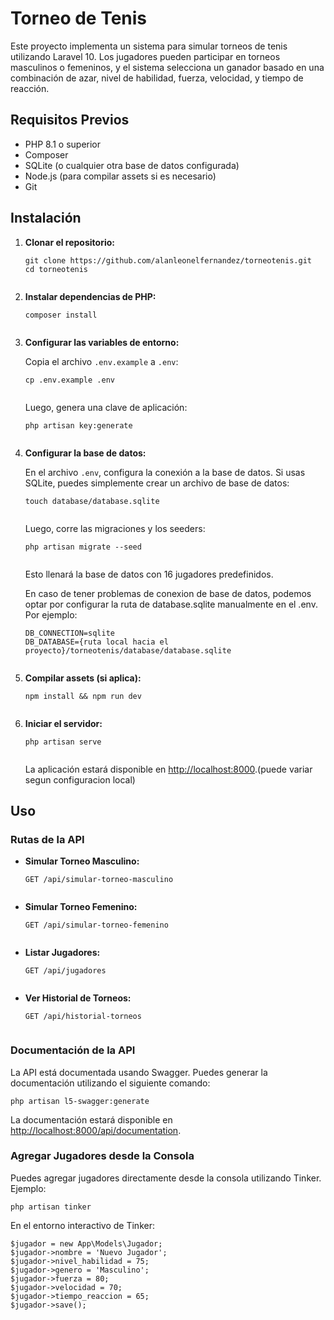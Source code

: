 <!DOCTYPE html>
<html lang="en">
<head>
    <meta charset="UTF-8">
    <meta name="viewport" content="width=device-width, initial-scale=1.0">
</head>
<body>

<h1>Torneo de Tenis</h1>

<p>Este proyecto implementa un sistema para simular torneos de tenis utilizando Laravel 10. Los jugadores pueden participar en torneos masculinos o femeninos, y el sistema selecciona un ganador basado en una combinación de azar, nivel de habilidad, fuerza, velocidad, y tiempo de reacción.</p>

<h2>Requisitos Previos</h2>
<ul>
    <li>PHP 8.1 o superior</li>
    <li>Composer</li>
    <li>SQLite (o cualquier otra base de datos configurada)</li>
    <li>Node.js (para compilar assets si es necesario)</li>
    <li>Git</li>
</ul>

<h2>Instalación</h2>
<ol>
    <li><strong>Clonar el repositorio:</strong>
        <pre><code>git clone https://github.com/alanleonelfernandez/torneotenis.git
cd torneotenis
        </code></pre>
    </li>
    <li><strong>Instalar dependencias de PHP:</strong>
        <pre><code>composer install
        </code></pre>
    </li>
    <li><strong>Configurar las variables de entorno:</strong>
        <p>Copia el archivo <code>.env.example</code> a <code>.env</code>:</p>
        <pre><code>cp .env.example .env
        </code></pre>
        <p>Luego, genera una clave de aplicación:</p>
        <pre><code>php artisan key:generate
        </code></pre>
    </li>
    <li><strong>Configurar la base de datos:</strong>
        <p>En el archivo <code>.env</code>, configura la conexión a la base de datos. Si usas SQLite, puedes simplemente crear un archivo de base de datos:</p>
        <pre><code>touch database/database.sqlite
        </code></pre>
        <p>Luego, corre las migraciones y los seeders:</p>
        <pre><code>php artisan migrate --seed
        </code></pre>
        <p>Esto llenará la base de datos con 16 jugadores predefinidos.</p>
        <p>En caso de tener problemas de conexion de base de datos, podemos optar por configurar la ruta de database.sqlite manualmente en el .env. Por ejemplo:</p>
        <pre><code>DB_CONNECTION=sqlite
DB_DATABASE={ruta local hacia el proyecto}/torneotenis/database/database.sqlite
        </code></pre>
    </li>
    <li><strong>Compilar assets (si aplica):</strong>
        <pre><code>npm install && npm run dev
        </code></pre>
    </li>
    <li><strong>Iniciar el servidor:</strong>
        <pre><code>php artisan serve
        </code></pre>
        <p>La aplicación estará disponible en <a href="http://localhost:8000">http://localhost:8000</a>.(puede variar segun configuracion local)</p>
    </li>
</ol>

<h2>Uso</h2>

<h3>Rutas de la API</h3>
<ul>
    <li><strong>Simular Torneo Masculino:</strong>
        <pre><code>GET /api/simular-torneo-masculino
        </code></pre>
    </li>
    <li><strong>Simular Torneo Femenino:</strong>
        <pre><code>GET /api/simular-torneo-femenino
        </code></pre>
    </li>
    <li><strong>Listar Jugadores:</strong>
        <pre><code>GET /api/jugadores
        </code></pre>
    </li>
    <li><strong>Ver Historial de Torneos:</strong>
        <pre><code>GET /api/historial-torneos
        </code></pre>
    </li>
</ul>

<h3>Documentación de la API</h3>
<p>La API está documentada usando Swagger. Puedes generar la documentación utilizando el siguiente comando:</p>
<pre><code>php artisan l5-swagger:generate
</code></pre>
<p>La documentación estará disponible en <a href="http://localhost:8000/api/documentation">http://localhost:8000/api/documentation</a>.</p>

<h3>Agregar Jugadores desde la Consola</h3>
<p>Puedes agregar jugadores directamente desde la consola utilizando Tinker. Ejemplo:</p>
<pre><code>php artisan tinker
</code></pre>
<p>En el entorno interactivo de Tinker:</p>
<pre><code>$jugador = new App\Models\Jugador;
$jugador->nombre = 'Nuevo Jugador';
$jugador->nivel_habilidad = 75;
$jugador->genero = 'Masculino';
$jugador->fuerza = 80;
$jugador->velocidad = 70;
$jugador->tiempo_reaccion = 65;
$jugador->save();
</code></pre>

</body>
</html>
